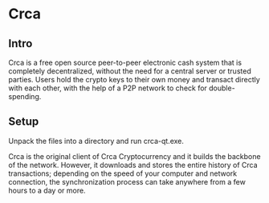 Crca
=====================

Intro
-----
Crca is a free open source peer-to-peer electronic cash system that is
completely decentralized, without the need for a central server or trusted
parties.  Users hold the crypto keys to their own money and transact directly
with each other, with the help of a P2P network to check for double-spending.


Setup
-----
Unpack the files into a directory and run crca-qt.exe.

Crca is the original client of Crca Cryptocurrency and it builds the backbone of the network.
However, it downloads and stores the entire history of Crca transactions;
depending on the speed of your computer and network connection, the synchronization
process can take anywhere from a few hours to a day or more.
